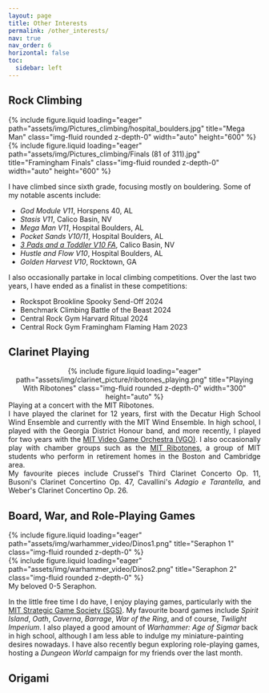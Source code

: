 ```yaml
---
layout: page
title: Other Interests
permalink: /other_interests/
nav: true
nav_order: 6
horizontal: false
toc:
  sidebar: left
---
```

<!-- _pages/other_interests.md -->

## Rock Climbing

<div class="row">
    <div class="col-sm mt-2 mt-md-0">
        {% include figure.liquid loading="eager" path="assets/img/Pictures_climbing/hospital_boulders.jpg" title="Mega Man" class="img-fluid rounded z-depth-0" width="auto" height="600" %}
    </div>
    <div class="col-sm mt-2 mt-md-0">
        {% include figure.liquid loading="eager" path="assets/img/Pictures_climbing/Finals (81 of 311).jpg" title="Framingham Finals" class="img-fluid rounded z-depth-0" width="auto" height="600" %}
    </div>
</div>

I have climbed since sixth grade, focusing mostly on bouldering. Some of my notable ascents include:

<ul>
  <li><em>God Module V11</em>, Horspens 40, AL</li>
  <li><em>Stasis V11</em>, Calico Basin, NV</li>
  <li><em>Mega Man V11</em>, Hospital Boulders, AL</li>
  <li><em>Pocket Sands V10/11</em>, Hospital Boulders, AL</li>
  <li><em><a href="https://www.mountainproject.com/area/200694491/candy-with-a-k-boulder-area">3 Pads and a Toddler V10 FA</a></em>, Calico Basin, NV</li>
  <li><em>Hustle and Flow V10</em>, Hospital Boulders, AL</li>
  <li><em>Golden Harvest V10</em>, Rocktown, GA</li>
</ul>

<p>I also occasionally partake in local climbing competitions. Over the last two years, I have ended as a finalist in these competitions:</p>

<ul>
  <li>Rockspot Brookline Spooky Send-Off 2024</li>
  <li>Benchmark Climbing Battle of the Beast 2024</li>
  <li>Central Rock Gym Harvard Ritual 2024</li>
  <li>Central Rock Gym Framingham Flaming Ham 2023</li>
</ul>

## Clarinet Playing
<div style="text-align: center;">
  {% include figure.liquid loading="eager" path="assets/img/clarinet_picture/ribotones_playing.png" title="Playing With Ribotones" class="img-fluid rounded z-depth-0" width="300" height="auto" %}
</div>
<div class="caption">
    Playing at a concert with the MIT Ribotones.
</div>

<div align="justify">
I have played the clarinet for 12 years, first with the Decatur High School Wind Ensemble and currently with the MIT Wind Ensemble. In high school, I played with the Georgia District Honour band, and more recently, I played for two years with the <a href="https://www.youtube.com/channel/UCVtU0-ALytaxlR68Tv8xZ2g">MIT Video Game Orchestra (VGO)</a>. I also occasionally play with chamber groups such as the <a href="https://ribotones.mit.edu/">MIT Ribotones</a>, a group of MIT students who perform in retirement homes in the Boston and Cambridge area.
</div>

<div align="justify">
    My favourite pieces include Crussel's Third Clarinet Concerto Op. 11, Busoni's Clarinet Concertino Op. 47, Cavallini's <em>Adagio e Tarantella</em>, and Weber's Clarinet Concertino Op. 26.
</div>


## Board, War, and Role-Playing Games
<div class="row">
    <div class="col-sm mt-2 mt-md-0">
        {% include figure.liquid loading="eager" path="assets/img/warhammer_video/Dinos1.png" title="Seraphon 1" class="img-fluid rounded z-depth-0" %}
    </div>
    <div class="col-sm mt-2 mt-md-0">
        {% include figure.liquid loading="eager" path="assets/img/warhammer_video/Dinos2.png" title="Seraphon 2" class="img-fluid rounded z-depth-0" %}
    </div>
</div>
<div class="caption">
    My beloved 0-5 Seraphon.
</div>

In the little free time I do have, I enjoy playing games, particularly with the <a href="https://www.mit.edu/~sgs/games/games.html">MIT Strategic Game Society (SGS)</a>. My favourite board games include <em>Spirit Island</em>, <em>Oath</em>, <em>Caverna</em>, <em>Barrage</em>, <em>War of the Ring</em>, and of course, <em>Twilight Imperium</em>. I also played a good amount of <em>Warhammer: Age of Sigmar</em> back in high school, although I am less able to indulge my miniature-painting desires nowadays. I have also recently begun exploring role-playing games, hosting a <em>Dungeon World</em> campaign for my friends over the last month.

## Origami
